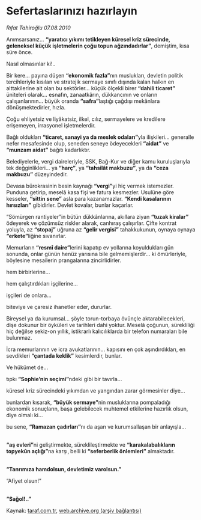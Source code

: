 # Sefertaslarınızı hazırlayın

*Rıfat Tahiroğlu 07.08.2010*

<div class="yazi"><p>Anımsarsanız... <b>“yaratıcı yıkımı tetikleyen küresel kriz sürecinde, geleneksel küçük işletmelerin çoğu topun ağzındadırlar”</b>, demiştim, kısa süre önce.</p>
<p>Nasıl olmasınlar ki!..</p>
<p>Bir kere... payına düşen <b>“ekonomik fazla”</b>nın muslukları, devletin politik tercihleriyle kısılan ve stratejik sermaye sınıfı dışında kalan halkın en alttakilerine ait olan bu sektörler... küçük ölçekli birer <b>“dahili ticaret”</b> üniteleri olarak... esnafın, zanaatkârın, dükkancının ve onların çalışanlarının... büyük oranda <b>“safra”</b>laştığı çağdışı mekânlara dönüşmektedirler, hızla.</p>
<p>Çoğu ehliyetsiz ve liyâkatsiz, ilkel, cılız, sermayelere ve kredilere erişemeyen, irrasyonel işletmelerdir. </p>
<p>Bağlı oldukları <b>“ticaret, sanayi ya da meslek odaları”</b>yla ilişkileri... generalle nefer mesafesinde olup, seneden seneye ödeyecekleri <b>“aidat”</b> ve <b>“munzam aidat”</b> bağıtı kadarlıktır. </p>
<p>Belediyelerle, vergi daireleriyle, SSK, Bağ-Kur ve diğer kamu kuruluşlarıyla tek değginlikleri... ya<b> “harç”</b>, ya <b>“tahsilât makbuzu”</b>, ya da <b>“ceza makbuzu”</b> düzeyindedir. </p>
<p>Devasa bürokrasinin besin kaynağı <b>“vergi”</b>yi hiç vermek istemezler. Punduna getirip, meselâ kasa fişi ve fatura kesmezler. Usulüne göre kesseler, <b>“sittin sene”</b> asla para kazanamazlar. <b>“Kendi kasalarının hırsızları”</b> gibidirler. Devlet kovalar, bunlar kaçarlar.</p>
<p>“Sömürgen rantiyeler”in bütün dükkânlarına, akıllara ziyan <b>“tuzak kiralar”</b> ödeyerek ve çözümsüz riskler alarak, canhıraş çalışırlar. Çifte kontrat yoluyla, az <b>“stopaj”</b> uğruna az <b>“gelir vergisi”</b> tahakkukunun, oynaya oynaya <b>“erkete”</b>liğine sıvanırlar.</p>
<p>Memurların <b>“resmî daire”</b>lerini kapatıp ev yollarına koyuldukları gün sonunda, onlar günün henüz yarısına bile gelmemişlerdir... ki ömürleriyle, böylesine mesailerin prangalarına zincirlidirler. </p>
<p>hem birbirlerine...</p>
<p>hem çalıştırdıkları işçilerine... </p>
<p>işçileri de onlara...</p>
<p>biteviye ve çaresiz ihanetler eder, dururlar. </p>
<p>Bireysel ya da kurumsal... şöyle torun-torbaya övünçle aktarabilecekleri, dişe dokunur bir öyküleri ve tarihleri dahi yoktur. Meselâ çoğunun, sürekliliği hiç değilse sekiz-on yıllık, istikrarlı kalıcılıklarda bir telefon numaraları bile bulunmaz. </p>
<p>İcra memurlarının ve icra avukatlarının... kapısını en çok aşındırdıkları, en sevdikleri <b>“çantada keklik”</b> kesimlerdir, bunlar.</p>
<p>Ve hükümet de... </p>
<p>tıpkı <b>“Sophie’nin seçimi”</b>ndeki gibi bir tavırla...</p>
<p>küresel kriz sürecindeki yıkımdan ve yangından zarar görmesinler diye...</p>
<p>bunlardan kısarak, <b>“büyük sermaye”</b>nin musluklarına pompaladığı ekonomik sonuçların, başa gelebilecek muhtemel etkilerine hazırlık olsun, diye olmalı ki...</p>
<p>bu sene, <b>“Ramazan çadırları”</b>nı da aşan ve kurumsallaşan bir anlayışla...</p>
<p><b><br/>“aş evleri”</b>ni geliştirmekte, süreklileştirmekte ve <b>“karakalabalıkların topyekûn açlığı”</b>na karşı,<b> </b>belli ki <b>“seferberlik önlemleri”</b> almaktadır.</p>
<p><b><br/>“Tanrımıza hamdolsun, devletimiz varolsun.”</b></p>
<p>“Afiyet olsun!”</p>
<p><b><br/>“Sağol!..”</b> </p></div>

Kaynak: [taraf.com.tr](http://www.taraf.com.tr:80/rifat-tahiroglu/makale-sefertaslarinizi-hazirlayin.htm), [web.archive.org (arşiv bağlantısı)](http://web.archive.org/web/20100818004411/http://www.taraf.com.tr:80/rifat-tahiroglu/makale-sefertaslarinizi-hazirlayin.htm)
